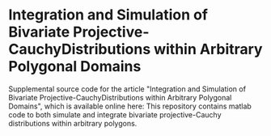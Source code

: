 # Integration and Simulation of Bivariate Projective-CauchyDistributions within Arbitrary Polygonal Domains
Supplemental source code for the article "Integration and Simulation of Bivariate Projective-CauchyDistributions within Arbitrary Polygonal Domains", 
which is available online here: <SOON>
This repository contains matlab code to both simulate and integrate bivariate projective-Cauchy distributions within arbitrary polygons.
